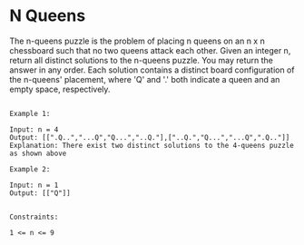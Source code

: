 # N Queens

The n-queens puzzle is the problem of placing n queens on an n x n chessboard such that no two queens attack each other.
Given an integer n, return all distinct solutions to the n-queens puzzle. You may return the answer in any order.
Each solution contains a distinct board configuration of the n-queens' placement, where 'Q' and '.' both indicate a queen and an empty space, respectively.

 
```

Example 1:

Input: n = 4
Output: [[".Q..","...Q","Q...","..Q."],["..Q.","Q...","...Q",".Q.."]]
Explanation: There exist two distinct solutions to the 4-queens puzzle as shown above

Example 2:

Input: n = 1
Output: [["Q"]]
 

Constraints:

1 <= n <= 9